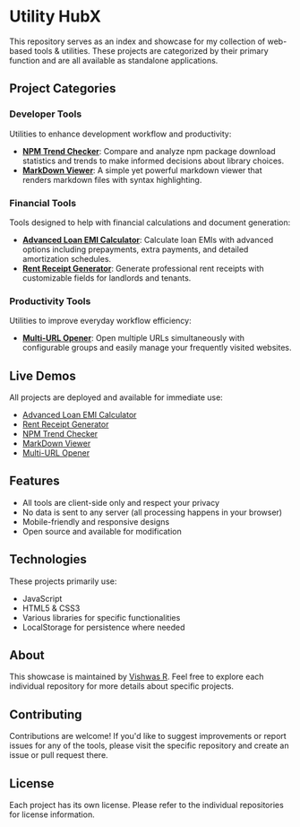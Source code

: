 # Utility HubX

This repository serves as an index and showcase for my collection of web-based tools & utilities. These projects are categorized by their primary function and are all available as standalone applications.

## Project Categories

### Developer Tools

Utilities to enhance development workflow and productivity:

- **[NPM Trend Checker](https://github.com/vishwas-r/npm-trend-checker)**: Compare and analyze npm package download statistics and trends to make informed decisions about library choices.
- **[MarkDown Viewer](https://github.com/vishwas-r/MarkDown-Viewer)**: A simple yet powerful markdown viewer that renders markdown files with syntax highlighting.

### Financial Tools

Tools designed to help with financial calculations and document generation:

- **[Advanced Loan EMI Calculator](https://github.com/vishwas-r/Advanced-Loan-EMI-Calculator)**: Calculate loan EMIs with advanced options including prepayments, extra payments, and detailed amortization schedules.
- **[Rent Receipt Generator](https://github.com/vishwas-r/Rent-Receipt-Generator)**: Generate professional rent receipts with customizable fields for landlords and tenants.

### Productivity Tools

Utilities to improve everyday workflow efficiency:

- **[Multi-URL Opener](https://github.com/vishwas-r/Multi-URL-Opener)**: Open multiple URLs simultaneously with configurable groups and easily manage your frequently visited websites.

## Live Demos

All projects are deployed and available for immediate use:

- [Advanced Loan EMI Calculator](https://vishwas-r.github.io/Advanced-Loan-EMI-Calculator/)
- [Rent Receipt Generator](https://vishwas-r.github.io/Rent-Receipt-Generator/)
- [NPM Trend Checker](https://vishwas-r.github.io/npm-trend-checker/)
- [MarkDown Viewer](https://vishwas-r.github.io/MarkDown-Viewer/)
- [Multi-URL Opener](https://vishwas-r.github.io/Multi-URL-Opener/)

## Features

- All tools are client-side only and respect your privacy
- No data is sent to any server (all processing happens in your browser)
- Mobile-friendly and responsive designs
- Open source and available for modification

## Technologies

These projects primarily use:

- JavaScript
- HTML5 & CSS3
- Various libraries for specific functionalities
- LocalStorage for persistence where needed

## About

This showcase is maintained by [Vishwas R](https://github.com/vishwas-r). Feel free to explore each individual repository for more details about specific projects.

## Contributing

Contributions are welcome! If you'd like to suggest improvements or report issues for any of the tools, please visit the specific repository and create an issue or pull request there.

## License

Each project has its own license. Please refer to the individual repositories for license information.
